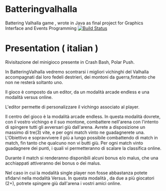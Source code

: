 # Batteringvalhalla
Battering Valhalla game , wrote in Java as final project for Graphics Interface and Events Programming
[![Build Status](https://travis-ci.org/thoniorf/batteringvalhalla.svg?branch=master)](https://travis-ci.org/thoniorf/batteringvalhalla)

# Presentation ( italian )
Rivisitazione del minigioco presente in Crash Bash, Polar Push.

In BatteringValhalla vedremo scontrarsi i migliori vichinghi del Valhalla accompagnati dai loro fedeli destrieri, dei montoni da guerra,fintanto che non ne resterà soltanto uno.

Il gioco è composto da un editor, da un modalità arcade endless e una modalità versus online.

L'editor permette di personalizzare il vichingo associato al player.

Il centro del gioco è la modalità arcade endless.
In questa modalità dovrete, con il vostro vichingo e il suo montone, combattere nell'arena con l'intento di spingere tutti gli avversari giù dall'arena.
Avrete a disposizione un massimo di tre(3) vite, e per ogni match vinto ne guadagnerete una.
L'Obiettivo e sopravvivere il più a lungo possibile combattendo di match in match, fin tanto che qualcuno non vi butti giù.
Per ogni match vinto guadagnere dei punti, i quali vi permetteranno di scalare la classifica online.

Durante il match si renderanno disponibili alcuni bonus e/o malus, che una acchiappati attiveranno dei bonus o dei malus.

Nel caso in cui la modalità single player non fosse abbastanza potete sfidarvi nella modalità Versus.
In questa modalità , da due a più giocatori (2+), potrete spingere giù dall'arena i vostri amici online.
